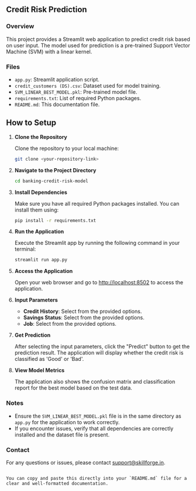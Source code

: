 

## Credit Risk Prediction

### Overview
This project provides a Streamlit web application to predict credit risk based on user input. The model used for prediction is a pre-trained Support Vector Machine (SVM) with a linear kernel.

### Files
- `app.py`: Streamlit application script.
- `credit_customers (DS).csv`: Dataset used for model training.
- `SVM_LINEAR_BEST_MODEL.pkl`: Pre-trained model file.
- `requirements.txt`: List of required Python packages.
- `README.md`: This documentation file.

## How to Setup

1. **Clone the Repository**

   Clone the repository to your local machine:

   ```bash
   git clone <your-repository-link>
   ```

2. **Navigate to the Project Directory**

   ```bash
   cd banking-credit-risk-model
   ```

3. **Install Dependencies**

   Make sure you have all required Python packages installed. You can install them using:

   ```bash
   pip install -r requirements.txt
   ```

4. **Run the Application**

   Execute the Streamlit app by running the following command in your terminal:

   ```bash
   streamlit run app.py
   ```

5. **Access the Application**

   Open your web browser and go to [http://localhost:8502](http://localhost:8502) to access the application.

6. **Input Parameters**

   - **Credit History**: Select from the provided options.
   - **Savings Status**: Select from the provided options.
   - **Job**: Select from the provided options.

7. **Get Prediction**

   After selecting the input parameters, click the "Predict" button to get the prediction result. The application will display whether the credit risk is classified as 'Good' or 'Bad'.

8. **View Model Metrics**

   The application also shows the confusion matrix and classification report for the best model based on the test data.

### Notes

- Ensure the `SVM_LINEAR_BEST_MODEL.pkl` file is in the same directory as `app.py` for the application to work correctly.
- If you encounter issues, verify that all dependencies are correctly installed and the dataset file is present.

### Contact

For any questions or issues, please contact [support@skillforge.in](vkc335524@gmail.com).
```

You can copy and paste this directly into your `README.md` file for a clear and well-formatted documentation.
